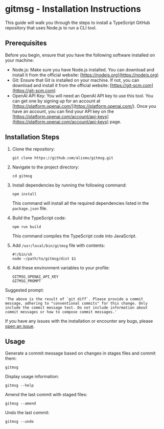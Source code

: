 # gitmsg - Installation Instructions

This guide will walk you through the steps to install a TypeScript GitHub repository that uses Node.js to run a CLI tool.

## Prerequisites
Before you begin, ensure that you have the following software installed on your machine:

- Node.js: Make sure you have Node.js installed. You can download and install it from the official website: [https://nodejs.org](https://nodejs.org)
- Git: Ensure that Git is installed on your machine. If not, you can download and install it from the official website: [https://git-scm.com](https://git-scm.com)
- OpenAI API Key: You will need an OpenAI API key to use this tool. You can get one by signing up for an account at [https://platform.openai.com/](https://platform.openai.com/). Once you have an account, you can find your API key on the [https://platform.openai.com/account/api-keys](https://platform.openai.com/account/api-keys) page.

## Installation Steps

1. Clone the repository:
   ```
   git clone https://github.com/alismx/gitmsg.git
   ```

2. Navigate to the project directory:
   ```
   cd gitmsg
   ```

3. Install dependencies by running the following command:
   ```
   npm install
   ```
   This command will install all the required dependencies listed in the `package.json` file.

4. Build the TypeScript code:
   ```
   npm run build
   ```
   This command compiles the TypeScript code into JavaScript.

5. Add `/usr/local/bin/gitmsg` file with contents:
    
    ```
    #!/bin/sh
    node ~/path/to/gitmsg/dist $1
    ```
   
6. Add these environment variables to your profile:

    ```
    GITMSG_OPENAI_API_KEY
    GITMSG_PROMPT
    ```

Suggested prompt:
```
'The above is the result of `git diff`. Please provide a commit message, adhering to "conventional commits" for this change. Only include the commit message text. Do not include information about commit messages or how to compose commit messages.'
```

If you have any issues with the installation or encounter any bugs, please [open an issue](https://github.com/alismx/gitmsg/issues/new).

## Usage

Generate a commit message based on changes in stages files and commit them:
```
gitmsg
```

Display usage information:
```
gitmsg --help
```

Amend the last commit with staged files:
```
gitmsg --amend
```

Undo the last commit:
```
gitmsg --undo
```
